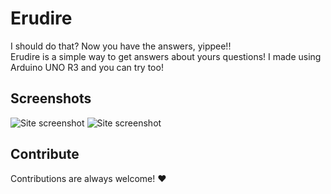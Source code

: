 # Erudire
I should do that? Now you have the answers, yippee!!<br>
Erudire is a simple way to get answers about yours questions! I made using Arduino UNO R3 and you can try too!
## Screenshots

![Site screenshot](https://files.catbox.moe/5r5ow3.jpg)
![Site screenshot](https://files.catbox.moe/dw5pcx.png)

## Contribute

Contributions are always welcome! ❤️
